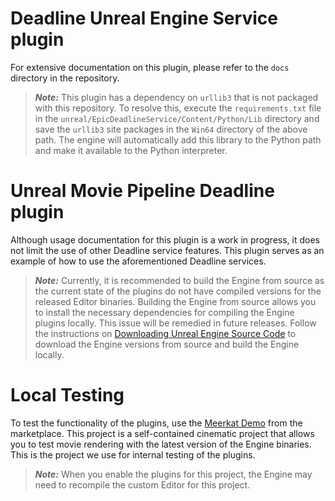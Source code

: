 # Deadline Unreal Engine Service plugin

For extensive documentation on this plugin, please refer to the `docs` directory 
in the repository.
> **_Note:_** 
> This plugin has a dependency on `urllib3` that is not packaged with this 
> repository. To resolve this, execute the `requirements.txt` file in the 
> `unreal/EpicDeadlineService/Content/Python/Lib` directory and save the `urllib3` 
> site packages in the `Win64` directory of the above path. 
> The engine will automatically add this library to the Python path and make it 
> available to the Python interpreter.

# Unreal Movie Pipeline Deadline plugin

Although usage documentation for this plugin is a work in progress, 
it does not limit the use of other Deadline service features. 
This plugin serves as an example of how to use the aforementioned Deadline services.

> **_Note:_** 
> Currently, it is recommended to build the Engine from source as the current 
> state of the plugins do not have compiled versions for the released Editor binaries. 
> Building the Engine from source allows you to install the necessary dependencies 
> for compiling the Engine plugins locally. This issue will be remedied in future releases. Follow 
> the instructions on [Downloading Unreal Engine Source Code](https://docs.unrealengine.com/5.1/en-US/downloading-unreal-engine-source-code/) 
> to download the Engine versions from source and build the Engine locally.

# Local Testing

To test the functionality of the plugins, use the [Meerkat Demo](https://www.unrealengine.com/marketplace/en-US/product/meerkat-demo-02)
from the marketplace. This project is a self-contained cinematic project that 
allows you to test movie rendering with the latest version of the Engine binaries. 
This is the project we use for internal testing of the plugins.

> **_Note:_** 
> When you enable the plugins for this project, the Engine may need to 
> recompile the custom Editor for this project.
